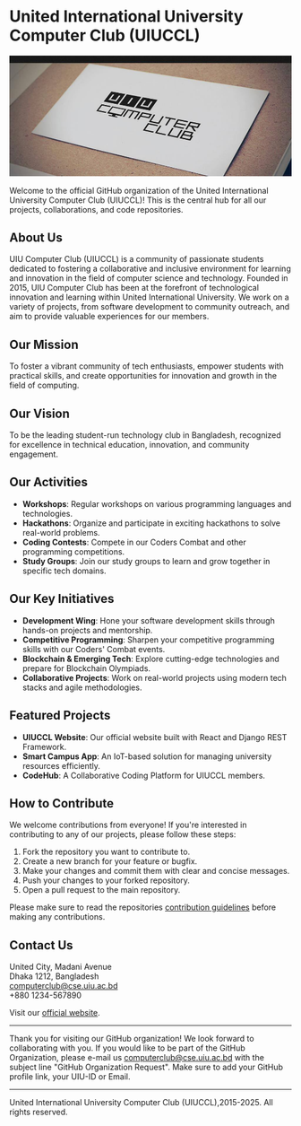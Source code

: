# United International University Computer Club (UIUCCL)

![UIUCCL Logo](uiuCCL.jpg)

Welcome to the official GitHub organization of the United International University Computer Club (UIUCCL)! This is the central hub for all our projects, collaborations, and code repositories.

## About Us

UIU Computer Club (UIUCCL) is a community of passionate students dedicated to fostering a collaborative and inclusive environment for learning and innovation in the field of computer science and technology. Founded in 2015, UIU Computer Club has been at the forefront of technological innovation and learning within United International University. We work on a variety of projects, from software development to community outreach, and aim to provide valuable experiences for our members.

## Our Mission

To foster a vibrant community of tech enthusiasts, empower students with practical skills, and create opportunities for innovation and growth in the field of computing.

## Our Vision

To be the leading student-run technology club in Bangladesh, recognized for excellence in technical education, innovation, and community engagement.

## Our Activities

- **Workshops**: Regular workshops on various programming languages and technologies.
- **Hackathons**: Organize and participate in exciting hackathons to solve real-world problems.
- **Coding Contests**: Compete in our Coders Combat and other programming competitions.
- **Study Groups**: Join our study groups to learn and grow together in specific tech domains.

## Our Key Initiatives

- **Development Wing**: Hone your software development skills through hands-on projects and mentorship.
- **Competitive Programming**: Sharpen your competitive programming skills with our Coders' Combat events.
- **Blockchain & Emerging Tech**: Explore cutting-edge technologies and prepare for Blockchain Olympiads.
- **Collaborative Projects**: Work on real-world projects using modern tech stacks and agile methodologies.

## Featured Projects

- **UIUCCL Website**: Our official website built with React and Django REST Framework.
- **Smart Campus App**: An IoT-based solution for managing university resources efficiently.
- **CodeHub**: A Collaborative Coding Platform for UIUCCL members.

## How to Contribute

We welcome contributions from everyone! If you're interested in contributing to any of our projects, please follow these steps:

1. Fork the repository you want to contribute to.
2. Create a new branch for your feature or bugfix.
3. Make your changes and commit them with clear and concise messages.
4. Push your changes to your forked repository.
5. Open a pull request to the main repository.

Please make sure to read the repositories [contribution guidelines](CONTRIBUTION-GUIDELINES.md) before making any contributions.

## Contact Us

United City, Madani Avenue  
Dhaka 1212, Bangladesh  
computerclub@cse.uiu.ac.bd  
+880 1234-567890

Visit our [official website](http://uiucomputerclub.org/).

---

Thank you for visiting our GitHub organization! We look forward to collaborating with you. If you would like to be part of the GitHub Organization, please e-mail us computerclub@cse.uiu.ac.bd with the subject line "GitHub Organization Request". Make sure to add your GitHub profile link, your UIU-ID or Email.

---

United International University Computer Club (UIUCCL),2015-2025. All rights reserved.
